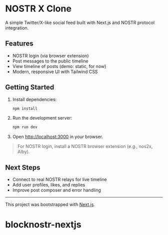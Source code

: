 # NOSTR X Clone

A simple Twitter/X-like social feed built with Next.js and NOSTR protocol integration.

## Features

- NOSTR login (via browser extension)
- Post messages to the public timeline
- View timeline of posts (demo: static, for now)
- Modern, responsive UI with Tailwind CSS

## Getting Started

1. Install dependencies:

   ```bash
   npm install
   ```

2. Run the development server:

   ```bash
   npm run dev
   ```

3. Open [http://localhost:3000](http://localhost:3000) in your browser.

> For NOSTR login, install a NOSTR browser extension (e.g., nos2x, Alby).

## Next Steps

- Connect to real NOSTR relays for live timeline
- Add user profiles, likes, and replies
- Improve post composer and error handling

---

This project was bootstrapped with [Next.js](https://nextjs.org).
# blocknostr-nextjs
